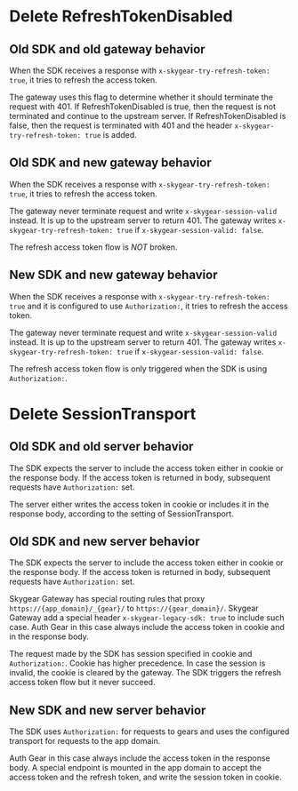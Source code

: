 # Delete RefreshTokenDisabled

## Old SDK and old gateway behavior

When the SDK receives a response with `x-skygear-try-refresh-token: true`, it tries to refresh the access token.

The gateway uses this flag to determine whether it should terminate the request with 401.
If RefreshTokenDisabled is true, then the request is not terminated and continue to the upstream server.
If RefreshTokenDisabled is false, then the request is terminated with 401 and the header `x-skygear-try-refresh-token: true` is added.

## Old SDK and new gateway behavior

When the SDK receives a response with `x-skygear-try-refresh-token: true`, it tries to refresh the access token.

The gateway never terminate request and write `x-skygear-session-valid` instead. It is up to the upstream server to return 401.
The gateway writes `x-skygear-try-refresh-token: true` if `x-skygear-session-valid: false`.

The refresh access token flow is _NOT_ broken.

## New SDK and new gateway behavior

When the SDK receives a response with `x-skygear-try-refresh-token: true` and it is configured to use `Authorization:`, it tries to refresh the access token.

The gateway never terminate request and write `x-skygear-session-valid` instead. It is up to the upstream server to return 401.
The gateway writes `x-skygear-try-refresh-token: true` if `x-skygear-session-valid: false`.

The refresh access token flow is only triggered when the SDK is using `Authorization:`.

# Delete SessionTransport

## Old SDK and old server behavior

The SDK expects the server to include the access token either in cookie or the response body. If the access token is returned in body, subsequent requests have `Authorization:` set.

The server either writes the access token in cookie or includes it in the response body, according to the setting of SessionTransport.

## Old SDK and new server behavior

The SDK expects the server to include the access token either in cookie or the response body. If the access token is returned in body, subsequent requests have `Authorization:` set.

Skygear Gateway has special routing rules that proxy `https://{app_domain}/_{gear}/` to `https://{gear_domain}/`.
Skygear Gateway add a special header `x-skygear-legacy-sdk: true` to include such case.
Auth Gear in this case always include the access token in cookie and in the response body.

The request made by the SDK has session specified in cookie and `Authorization:`.
Cookie has higher precedence.
In case the session is invalid, the cookie is cleared by the gateway. The SDK triggers the refresh access token flow but it never succeed.

## New SDK and new server behavior

The SDK uses `Authorization:` for requests to gears and uses the configured transport for requests to the app domain.

Auth Gear in this case always include the access token in the response body.
A special endpoint is mounted in the app domain to accept the access token and the refresh token, and write the session token in cookie.
